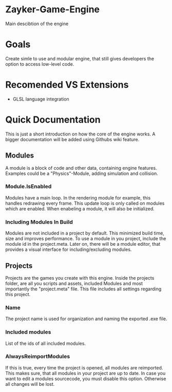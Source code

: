 # Zayker-Game-Engine
Main descibtion of the engine

# Goals
Create simle to use and modular engine, that still gives developers the option to access low-level code. 

# Recomended VS Extensions
- GLSL language integration

# Quick Documentation
This is just a short introduction on how the core of the engine works. A bigger documentation will be added using Githubs wiki feature. 

## Modules
A module is a block of code and other data, containing engine features. Examples could be a "Physics"-Module, adding simulation and collision. 

### Module.IsEnabled
Modules have a main loop. In the rendering module for example, this handles redrawing every frame. 
This update loop is only called on modules which are enabled. When enabeling a module, it will also be initialized.

### Including Modules In Build
Modules are not included in a project by default. This minimized build time, size and improves performance. To use a module in you project, include the module id in the project.meta. Later on, there will be a module editor, that provides a visual interface for including/excluding modules. 

## Projects
Projects are the games you create with this engine. Inside the projects folder, are all you scripts and assets, included Modules and most importantly the "project.meta" file. This file includes all settings regarding this project.
### Name
The project name is used for organization and naming the exported .exe file.
### Included modules
List of the ids of all included modules.
### AlwaysReimportModules
If this is true, every time the project is opened, all modules are reimported. This makes sure, that all modules in your project are up to date.
In case you want to edit a modules sourcecode, you must disable this option. Otherwise all changes will be lost. 

